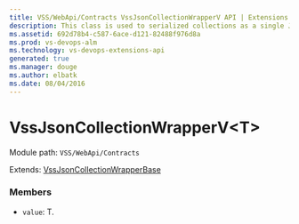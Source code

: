 ```yaml
---
title: VSS/WebApi/Contracts VssJsonCollectionWrapperV API | Extensions for Visual Studio Team Services
description: This class is used to serialized collections as a single JSON object on the wire, to avoid serializing JSON arrays directly to the client, which can be a security hole
ms.assetid: 692d78b4-c587-6ace-d121-82488f976d8a
ms.prod: vs-devops-alm
ms.technology: vs-devops-extensions-api
generated: true
ms.manager: douge
ms.author: elbatk
ms.date: 08/04/2016
---
```


# VssJsonCollectionWrapperV&lt;T&gt;

Module path: `VSS/WebApi/Contracts`

Extends: [VssJsonCollectionWrapperBase](../../../VSS/WebApi/Contracts/VssJsonCollectionWrapperBase.md)

### Members

* `value`: T. 

